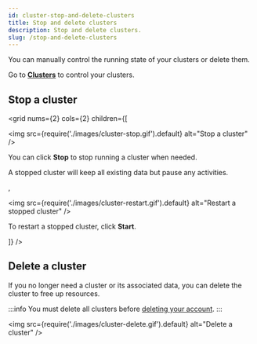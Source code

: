 ```yaml
---
id: cluster-stop-and-delete-clusters
title: Stop and delete clusters
description: Stop and delete clusters.
slug: /stop-and-delete-clusters
---
```


You can manually control the running state of your clusters or delete them.

Go to [**Clusters**](https://risingwave-cloud.com/clusters/) to control your clusters.


## Stop a cluster

<grid
nums={2}
cols={2}
children={[

<div>

<img
  src={require('./images/cluster-stop.gif').default}
  alt="Stop a cluster"
/>

You can click **Stop** to stop running a cluster when needed.

A stopped cluster will keep all existing data but pause any activities.
</div>,

<div>

<img
  src={require('./images/cluster-restart.gif').default}
  alt="Restart a stopped cluster"
/>

To restart a stopped cluster, click **Start**.

</div>
]}
/>

## Delete a cluster

If you no longer need a cluster or its associated data, you can delete the cluster to free up resources.

:::info
You must delete all clusters before [deleting your account](/cloud/account-manage-your-account/?task=delete-account).
:::

<img
  src={require('./images/cluster-delete.gif').default}
  alt="Delete a cluster"
/>
